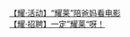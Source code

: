   
[【耀·活动】“耀莱”陪爸妈看电影](http://www.dianyue.me/archives/678/ypwwbzpu600gviqe/)  
[【耀·招聘】一定”耀莱“呀！](http://www.dianyue.me/archives/403/f23x9tiaz5o617lh/)